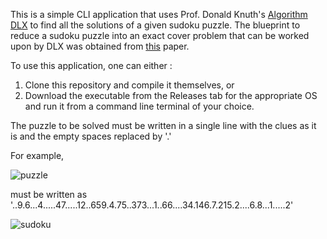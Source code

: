 This is a simple CLI application that uses Prof. Donald Knuth's [Algorithm DLX](https://arxiv.org/abs/cs/0011047) to find all the solutions of a given sudoku puzzle. The blueprint to reduce a sudoku puzzle into an exact cover problem that can be worked upon by DLX was obtained from [this](https://www.kth.se/social/files/58861771f276547fe1dbf8d1/HLaestanderMHarrysson_dkand14.pdf) paper.

To use this application, one can either :
1. Clone this repository and compile it themselves, or
2. Download the executable from the Releases tab for the appropriate OS and run it from a command line terminal of your choice.

The puzzle to be solved must be written in a single line with the clues as it is and the empty spaces replaced by '.'

For example,

![puzzle](https://github.com/BAGUVIX456/sudoku-dlx/assets/85876638/9e2ddf87-fcdb-4211-ba95-7b29a4c0fed4)

must be written as
'..9.6...4.....47.....12..659.4.75..373...1..66....34.146.7.215.2....6.8...1.....2'


![sudoku](https://github.com/BAGUVIX456/sudoku-dlx/assets/85876638/1520ede8-dbbc-4383-acfd-568b800b4163)

